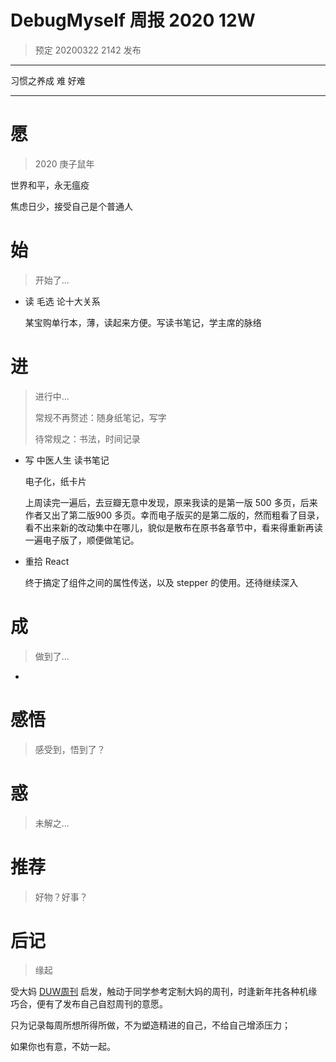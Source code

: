 
# DebugMyself 周报 2020 12W 
> 预定 20200322 2142 发布

-----------------------------------------
  习惯之养成 难 好难

-----------------------------------------

# 愿
> 2020 庚子鼠年

世界和平，永无瘟疫

焦虑日少，接受自己是个普通人

# 始
> 开始了...

- 读 毛选 论十大关系

  某宝购单行本，薄，读起来方便。写读书笔记，学主席的脉络

# 进
> 进行中...
> 
> 常规不再赘述：随身纸笔记，写字
> 
> 待常规之：书法，时间记录
> 

- 写 中医人生 读书笔记 

  电子化，纸卡片

  上周读完一遍后，去豆瓣无意中发现，原来我读的是第一版 500 多页，后来作者又出了第二版900 多页。幸而电子版买的是第二版的，然而粗看了目录，看不出来新的改动集中在哪儿，貌似是散布在原书各章节中，看来得重新再读一遍电子版了，顺便做笔记。

- 重拾 React

  终于搞定了组件之间的属性传送，以及 stepper 的使用。还待继续深入

# 成
> 做到了... 

- 

# 感悟
> 感受到，悟到了？


# 惑
> 未解之...



# 推荐
> 好物？好事？

# 后记
> 缘起

受大妈 [DUW周刊](https://du.101.camp/duw) 启发，触动于同学参考定制大妈的周刊，时逢新年扥各种机缘巧合，便有了发布自己自怼周刊的意愿。

只为记录每周所想所得所做，不为塑造精进的自己，不给自己增添压力；

如果你也有意，不妨一起。

